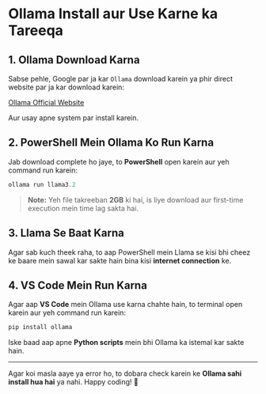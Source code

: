 # Ollama Install aur Use Karne ka Tareeqa

## 1. Ollama Download Karna
Sabse pehle, Google par ja kar `Ollama` download karein ya phir direct website par ja kar download karein:

[Ollama Official Website](https://ollama.com)

Aur usay apne system par install karein.

## 2. PowerShell Mein Ollama Ko Run Karna
Jab download complete ho jaye, to **PowerShell** open karein aur yeh command run karein:

```powershell
ollama run llama3.2
```

> **Note:** Yeh file takreeban **2GB** ki hai, is liye download aur first-time execution mein time lag sakta hai.

## 3. Llama Se Baat Karna
Agar sab kuch theek raha, to aap PowerShell mein Llama se kisi bhi cheez ke baare mein sawal kar sakte hain bina kisi **internet connection** ke.

## 4. VS Code Mein Run Karna
Agar aap **VS Code** mein Ollama use karna chahte hain, to terminal open karein aur yeh command run karein:

```sh
pip install ollama
```

Iske baad aap apne **Python scripts** mein bhi Ollama ka istemal kar sakte hain.

---

Agar koi masla aaye ya error ho, to dobara check karein ke **Ollama sahi install hua hai** ya nahi. Happy coding! 🚀

